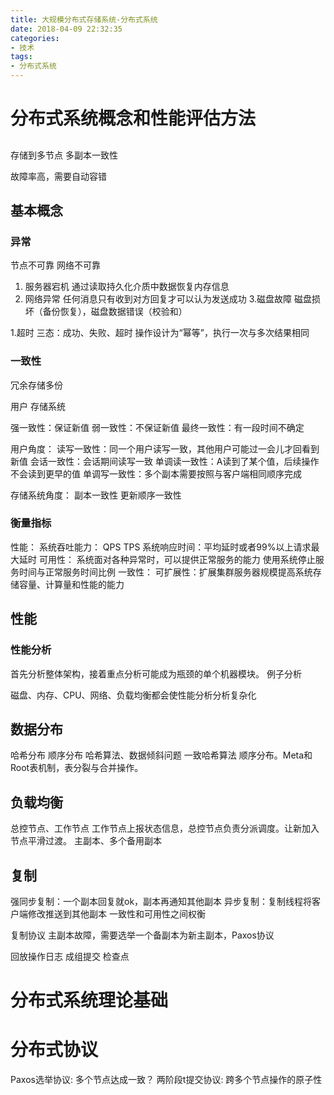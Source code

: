 ```yaml
---
title: 大规模分布式存储系统-分布式系统
date: 2018-04-09 22:32:35
categories:
- 技术 
tags:
- 分布式系统
---
```


# 分布式系统概念和性能评估方法
## 
存储到多节点
多副本一致性

故障率高，需要自动容错

## 基本概念
### 异常
节点不可靠
网络不可靠
1. 服务器宕机
    通过读取持久化介质中数据恢复内存信息
2. 网络异常
    任何消息只有收到对方回复才可以认为发送成功
3.磁盘故障
    磁盘损坏（备份恢复），磁盘数据错误（校验和）
    
1.超时
    三态：成功、失败、超时
    操作设计为“幂等”，执行一次与多次结果相同
### 一致性
冗余存储多份

用户
存储系统

强一致性：保证新值
弱一致性：不保证新值
最终一致性：有一段时间不确定

用户角度：
读写一致性：同一个用户读写一致，其他用户可能过一会儿才回看到新值
会话一致性：会话期间读写一致
单调读一致性：A读到了某个值，后续操作不会读到更早的值
单调写一致性：多个副本需要按照与客户端相同顺序完成

存储系统角度：
副本一致性
更新顺序一致性

### 衡量指标
性能：
系统吞吐能力： QPS TPS
系统响应时间：平均延时或者99%以上请求最大延时
可用性：
系统面对各种异常时，可以提供正常服务的能力
使用系统停止服务时间与正常服务时间比例
一致性：
可扩展性：扩展集群服务器规模提高系统存储容量、计算量和性能的能力


## 性能
### 性能分析
首先分析整体架构，接着重点分析可能成为瓶颈的单个机器模块。
例子分析

磁盘、内存、CPU、网络、负载均衡都会使性能分析分析复杂化

## 数据分布
哈希分布
顺序分布
哈希算法、数据倾斜问题
一致哈希算法
顺序分布。Meta和Root表机制，表分裂与合并操作。

## 负载均衡
总控节点、工作节点
工作节点上报状态信息，总控节点负责分派调度。让新加入节点平滑过渡。
主副本、多个备用副本

## 复制
强同步复制：一个副本回复就ok，副本再通知其他副本
异步复制：复制线程将客户端修改推送到其他副本
一致性和可用性之间权衡

复制协议
主副本故障，需要选举一个备副本为新主副本，Paxos协议

回放操作日志
成组提交
检查点






# 分布式系统理论基础

# 分布式协议
Paxos选举协议: 多个节点达成一致？
两阶段t提交协议: 跨多个节点操作的原子性 

